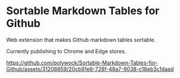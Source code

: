 
# Sortable Markdown Tables for Github

Web extension that makes Github markdown tables sortable.

Currently publishing to Chrome and Edge stores.



https://github.com/polywock/Sortable-Markdown-Tables-for-Github/assets/31208859/20cb91e8-728f-48a7-9038-c18eb3c1daad

